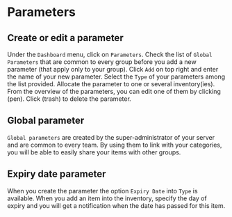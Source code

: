 # Parameters

## Create or edit a parameter

Under the `Dashboard` menu, click on `Parameters`.
Check the list of `Global Parameters` that are common to every group before you add a new parameter (that apply only to your group).
Click `Add` on top right and enter the name of your new parameter.
Select the `Type` of your parameters among the list provided.
Allocate the parameter to one or several inventory(ies).
From the overview of the parameters, you can edit one of them by clicking (pen).
Click (trash) to delete the parameter.

## Global parameter

`Global parameters` are created by the super-administrator of your server and are common to every team. By using them to link with your categories, you will be able to easily share your items with other groups.

## Expiry date parameter

When you create the parameter the option `Expiry Date` into `Type` is available.
When you add an item into the inventory, specify the day of expiry and you will get a notification when the date has passed for this item.

